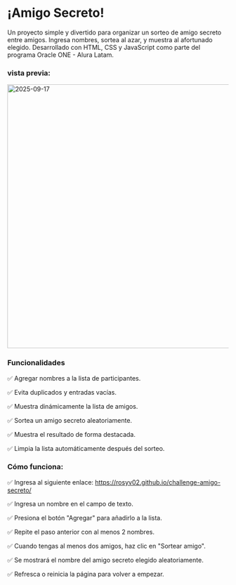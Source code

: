 # ¡Amigo Secreto!

Un proyecto simple y divertido para organizar un sorteo de amigo secreto entre amigos. 
Ingresa nombres, sortea al azar, y muestra al afortunado elegido. 
Desarrollado con HTML, CSS y JavaScript como parte del programa Oracle ONE - Alura Latam.


### vista previa:
<img width="1326" height="601" alt="2025-09-17" src="https://github.com/user-attachments/assets/5c506c07-a635-4759-8ab0-7069b9bd0dce" />

### Funcionalidades

✅ Agregar nombres a la lista de participantes.

✅ Evita duplicados y entradas vacías.

✅ Muestra dinámicamente la lista de amigos.

✅ Sortea un amigo secreto aleatoriamente.

✅ Muestra el resultado de forma destacada.

✅ Limpia la lista automáticamente después del sorteo.

### Cómo funciona:

✅ Ingresa al siguiente enlace:
    https://rosyv02.github.io/challenge-amigo-secreto/

✅ Ingresa un nombre en el campo de texto.

✅ Presiona el botón "Agregar" para añadirlo a la lista.

✅ Repite el paso anterior con al menos 2 nombres.

✅ Cuando tengas al menos dos amigos, haz clic en "Sortear amigo".

✅ Se mostrará el nombre del amigo secreto elegido aleatoriamente.

✅ Refresca o reinicia la página para volver a empezar.
